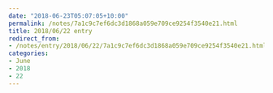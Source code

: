 ```yaml
---
date: "2018-06-23T05:07:05+10:00"
permalink: /notes/7a1c9c7ef6dc3d1868a059e709ce9254f3540e21.html
title: 2018/06/22 entry
redirect_from:
- /notes/entry/2018/06/22/7a1c9c7ef6dc3d1868a059e709ce9254f3540e21.html
categories:
- June
- 2018
- 22
---
```


